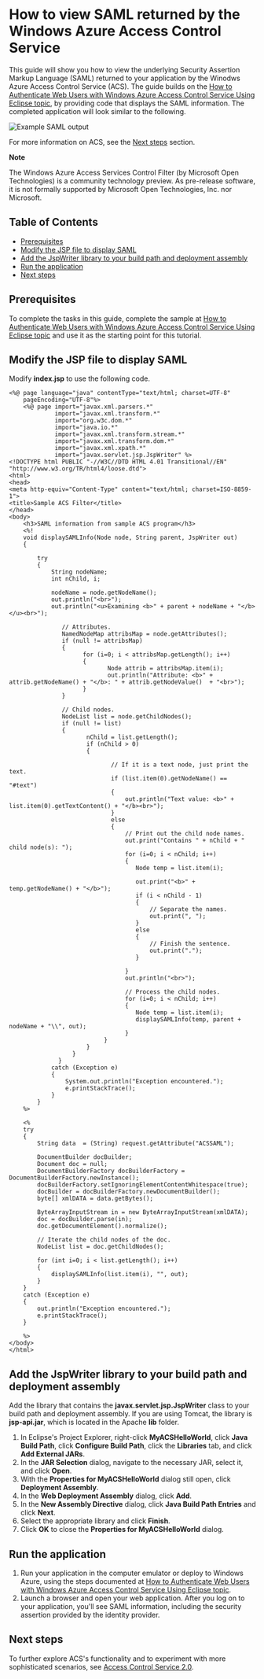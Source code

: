 <properties linkid="develop-java-how-to-guides-view-saml-returned-by-acs" urlDisplayName="View ACS SAML" pageTitle="View SAML Returned by the Access Control Service (Java)" metaKeywords="" metaDescription="Learn how to view SAML returned by the Access Control Service in Java applications hosted on Windows Azure." metaCanonical="" disqusComments="1" umbracoNaviHide="1" />


<div chunk="../chunks/article-left-menu.md" />

# How to view SAML returned by the Windows Azure Access Control Service

This guide will show you how to view the underlying Security Assertion Markup Language (SAML) returned to your application by the Winodws Azure Access Control Service (ACS). The guide builds on the [How to Authenticate Web Users with Windows Azure Access Control Service Using Eclipse topic][], by providing code that displays the SAML information. The completed application will look similar to the following.

![Example SAML output][saml_output]

For more information on ACS, see the [Next steps](#next_steps) section.

<div class="dev-callout"> 
<b>Note</b> 
<p>The Windows Azure Access Services Control Filter (by Microsoft Open Technologies) is a community technology preview. As pre-release software, it is not formally supported by Microsoft Open Technologies, Inc. nor Microsoft.</p> 
</div>

## Table of Contents

-   [Prerequisites][]
-   [Modify the JSP file to display SAML][]
-   [Add the JspWriter library to your build path and deployment assembly][]
-   [Run the application][]
-   [Next steps][]


## <a name="pre">Prerequisites</a>

To complete the tasks in this guide, complete the sample at [How to Authenticate Web Users with Windows Azure Access Control Service Using Eclipse topic][] and use it as the starting point for this tutorial.

## <a name="modify_jsp">Modify the JSP file to display SAML</a>

Modify **index.jsp** to use the following code.

	<%@ page language="java" contentType="text/html; charset=UTF-8"
	    pageEncoding="UTF-8"%>
	    <%@ page import="javax.xml.parsers.*"
	             import="javax.xml.transform.*"
	             import="org.w3c.dom.*"
	             import="java.io.*"
	             import="javax.xml.transform.stream.*"
	             import="javax.xml.transform.dom.*"
	             import="javax.xml.xpath.*"
	             import="javax.servlet.jsp.JspWriter" %>
	<!DOCTYPE html PUBLIC "-//W3C//DTD HTML 4.01 Transitional//EN" "http://www.w3.org/TR/html4/loose.dtd">
	<html>
	<head>
	<meta http-equiv="Content-Type" content="text/html; charset=ISO-8859-1">
	<title>Sample ACS Filter</title>
	</head>
	<body>
		<h3>SAML information from sample ACS program</h3>
		<%!
	    void displaySAMLInfo(Node node, String parent, JspWriter out)
	    {
	    
		    try
		    {
				String nodeName;
			    int nChild, i;
			    
			    nodeName = node.getNodeName();
			    out.println("<br>");
			    out.println("<u>Examining <b>" + parent + nodeName + "</b></u><br>");
			       
			       // Attributes.
			       NamedNodeMap attribsMap = node.getAttributes();
			       if (null != attribsMap)
			       {
	                     for (i=0; i < attribsMap.getLength(); i++)
	                     {
	                            Node attrib = attribsMap.item(i);
	                            out.println("Attribute: <b>" + attrib.getNodeName() + "</b>: " + attrib.getNodeValue()  + "<br>");
	                     }
			       }
			       
			       // Child nodes.
			       NodeList list = node.getChildNodes();
			       if (null != list)
	 		       {
			              nChild = list.getLength();
			              if (nChild > 0)
			              {                    
	
				                 // If it is a text node, just print the text.
				                 if (list.item(0).getNodeName() == "#text")
				                 {
	                                 out.println("Text value: <b>" + list.item(0).getTextContent() + "</b><br>");
				                 }
				                 else
				                 {
				                	 // Print out the child node names.
				                	 out.print("Contains " + nChild + " child node(s): ");   
		   		                     for (i=0; i < nChild; i++)
				                     {
					                    Node temp = list.item(i);
					                    
					                    out.print("<b>" + temp.getNodeName() + "</b>");
					                    if (i < nChild - 1)
					                    {
					                    	// Separate the names.
					                    	out.print(", ");
					                    }
					                    else
					                    {
					                    	// Finish the sentence.
					                    	out.print(".");
					                    }
					                    	
				                     }
					                 out.println("<br>");
					                 
					                 // Process the child nodes.
					                 for (i=0; i < nChild; i++)
				                     {
					                    Node temp = list.item(i);
					                    displaySAMLInfo(temp, parent + nodeName + "\\", out);
				                     }
				               }
			              }
			          }
			      }
			    catch (Exception e)
			    {
			    	System.out.println("Exception encountered.");
			    	e.printStackTrace();	    	
			    }
		    }
	    %>
	
	    <%
	    try 
	    {
		    String data  = (String) request.getAttribute("ACSSAML");
		    
		    DocumentBuilder docBuilder;
			Document doc = null;
			DocumentBuilderFactory docBuilderFactory = DocumentBuilderFactory.newInstance();
			docBuilderFactory.setIgnoringElementContentWhitespace(true);
			docBuilder = docBuilderFactory.newDocumentBuilder();
			byte[] xmlDATA = data.getBytes();
			
			ByteArrayInputStream in = new ByteArrayInputStream(xmlDATA); 
			doc = docBuilder.parse(in);
			doc.getDocumentElement().normalize();
			
			// Iterate the child nodes of the doc.
	        NodeList list = doc.getChildNodes();
	
	        for (int i=0; i < list.getLength(); i++)
	        {
	        	displaySAMLInfo(list.item(i), "", out);
	        }
		}
	    catch (Exception e) 
	    {
	    	out.println("Exception encountered.");
	    	e.printStackTrace();
		}
	    
	    %>
	</body>
	</html>

## <a name="add_library">Add the JspWriter library to your build path and deployment assembly</a>

Add the library that contains the **javax.servlet.jsp.JspWriter** class to your build path and deployment assembly. If you are using Tomcat, the library is **jsp-api.jar**, which is located in the Apache **lib** folder.

1. In Eclipse's Project Explorer, right-click **MyACSHelloWorld**, click **Java Build Path**, click **Configure Build Path**, click the **Libraries** tab, and click **Add External JARs**.
2. In the **JAR Selection** dialog, navigate to the necessary JAR, select it, and click **Open**.
3. With the **Properties for MyACSHelloWorld** dialog still open, click **Deployment Assembly**.
4. In the **Web Deployment Assembly** dialog, click **Add**.
5. In the **New Assembly Directive** dialog, click **Java Build Path Entries** and click **Next**.
6. Select the appropriate library and click **Finish**.
7. Click **OK** to close the **Properties for MyACSHelloWorld** dialog.

## <a name="run_application">Run the application</a>

1. Run your application in the computer emulator or deploy to Windows Azure, using the steps documented at [How to Authenticate Web Users with Windows Azure Access Control Service Using Eclipse topic][].
2. Launch a browser and open your web application. After you log on to your application, you'll see SAML information, including the security assertion provided by the identity provider.

## <a name="next_steps">Next steps</a>

To further explore ACS's functionality and to experiment with more sophisticated scenarios, see [Access Control Service 2.0][].

[Prerequisites]: #pre
[Modify the JSP file to display SAML]: #modify_jsp
[Add the JspWriter library to your build path and deployment assembly]: #add_library
[Run the application]: #run_application
[Next steps]: #next_steps
[Access Control Service 2.0]: http://go.microsoft.com/fwlink/?LinkID=212360
[How to Authenticate Web Users with Windows Azure Access Control Service Using Eclipse topic]: howto-acs-java.md
[saml_output]: ../media/SAML_Output.png
